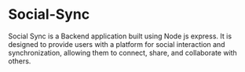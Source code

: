 # Social-Sync
Social Sync is a Backend application built using Node js express. It is designed to provide users with a platform for social interaction and synchronization, allowing them to connect, share, and collaborate with others.
